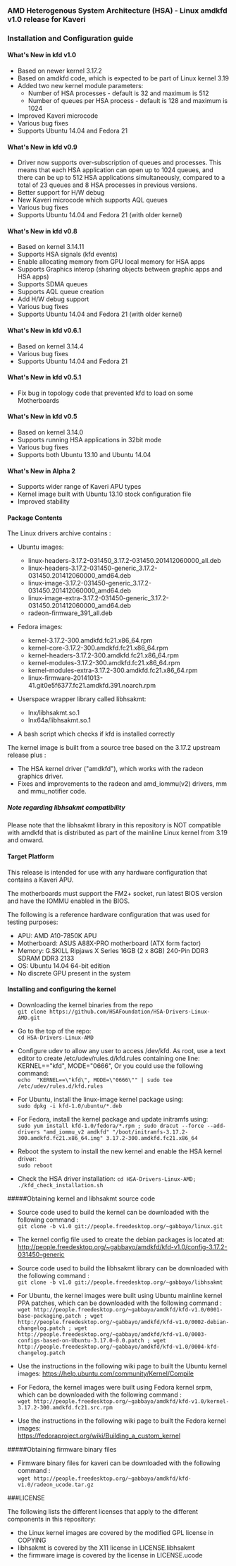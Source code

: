 ### AMD Heterogenous System Architecture (HSA) - Linux amdkfd v1.0 release for Kaveri

### Installation and Configuration guide

#### What's New in kfd v1.0

* Based on newer kernel 3.17.2
* Based on amdkfd code, which is expected to be part of Linux kernel 3.19
* Added two new kernel module parameters:
  * Number of HSA processes - default is 32 and maximum is 512
  * Number of queues per HSA process - default is 128 and maximum is 1024
* Improved Kaveri microcode
* Various bug fixes
* Supports Ubuntu 14.04 and Fedora 21

#### What's New in kfd v0.9

* Driver now supports over-subscription of queues and processes. This means
  that each HSA application can open up to 1024 queues, and there can be up to
  512 HSA applications simultaneously, compared to a total of 23 queues and 8
  HSA processes in previous versions.
* Better support for H/W debug
* New Kaveri microcode which supports AQL queues
* Various bug fixes
* Supports Ubuntu 14.04 and Fedora 21 (with older kernel)

#### What's New in kfd v0.8

* Based on kernel 3.14.11
* Supports HSA signals (kfd events)
* Enable allocating memory from GPU local memory for HSA apps
* Supports Graphics interop (sharing objects between graphic apps and HSA apps)
* Supports SDMA queues
* Supports AQL queue creation
* Add H/W debug support
* Various bug fixes
* Supports Ubuntu 14.04 and Fedora 21 (with older kernel)

#### What's New in kfd v0.6.1

* Based on kernel 3.14.4
* Various bug fixes
* Supports Ubuntu 14.04 and Fedora 21

#### What's New in kfd v0.5.1

* Fix bug in topology code that prevented kfd to load on some Motherboards

#### What's New in kfd v0.5

* Based on kernel 3.14.0
* Supports running HSA applications in 32bit mode
* Various bug fixes
* Supports both Ubuntu 13.10 and Ubuntu 14.04

#### What's New in Alpha 2

* Supports wider range of Kaveri APU types
* Kernel image built with Ubuntu 13.10 stock configuration file
* Improved stability

#### Package Contents

The Linux drivers archive contains :

* Ubuntu images:
  * linux-headers-3.17.2-031450_3.17.2-031450.201412060000_all.deb
  * linux-headers-3.17.2-031450-generic_3.17.2-031450.201412060000_amd64.deb
  * linux-image-3.17.2-031450-generic_3.17.2-031450.201412060000_amd64.deb
  * linux-image-extra-3.17.2-031450-generic_3.17.2-031450.201412060000_amd64.deb
  * radeon-firmware_391_all.deb

* Fedora images:
  * kernel-3.17.2-300.amdkfd.fc21.x86_64.rpm
  * kernel-core-3.17.2-300.amdkfd.fc21.x86_64.rpm
  * kernel-headers-3.17.2-300.amdkfd.fc21.x86_64.rpm
  * kernel-modules-3.17.2-300.amdkfd.fc21.x86_64.rpm
  * kernel-modules-extra-3.17.2-300.amdkfd.fc21.x86_64.rpm
  * linux-firmware-20141013-41.git0e5f6377.fc21.amdkfd.391.noarch.rpm

* Userspace wrapper library called libhsakmt:
  * lnx/libhsakmt.so.1
  * lnx64a/libhsakmt.so.1

* A bash script which checks if kfd is installed correctly

The kernel image is built from a source tree based on the 3.17.2 upstream
release plus :

* The HSA kernel driver ("amdkfd"), which works with the radeon
  graphics driver.
* Fixes and improvements to the radeon and amd_iommu(v2) drivers, mm and
  mmu_notifier code.

##### Note regarding libhsakmt compatibility
Please note that the libhsakmt library in this repository is NOT compatible 
with amdkfd that is distributed as part of the mainline Linux kernel 
from 3.19 and onward.

#### Target Platform

This release is intended for use with any hardware configuration that
contains a Kaveri APU.

The motherboards must support the FM2+ socket, run latest BIOS version
and have the IOMMU enabled in the BIOS.

The following is a reference hardware configuration that was used for
testing purposes:

* APU:            AMD A10-7850K APU
* Motherboard:    ASUS A88X-PRO motherboard (ATX form factor)
* Memory:         G.SKILL Ripjaws X Series 16GB (2 x 8GB) 240-Pin DDR3 SDRAM DDR3 2133
* OS:             Ubuntu 14.04 64-bit edition
* No discrete GPU present in the system

#### Installing and configuring the kernel

* Downloading the kernel binaries from the repo  
`git clone https://github.com/HSAFoundation/HSA-Drivers-Linux-AMD.git`

* Go to the top of the repo:  
`cd HSA-Drivers-Linux-AMD`

* Configure udev to allow any user to access /dev/kfd. As root, use a text
editor to create /etc/udev/rules.d/kfd.rules containing one line:
KERNEL=="kfd", MODE="0666", Or you could use the following command:  
`echo  "KERNEL==\"kfd\", MODE=\"0666\"" | sudo tee /etc/udev/rules.d/kfd.rules`

* For Ubuntu, install the linux-image kernel package using:  
`sudo dpkg -i kfd-1.0/ubuntu/*.deb`

* For Fedora, install the kernel package and update initramfs using:  
`sudo yum install kfd-1.0/fedora/*.rpm ; sudo dracut --force --add-drivers "amd_iommu_v2 amdkfd" "/boot/initramfs-3.17.2-300.amdkfd.fc21.x86_64.img" 3.17.2-300.amdkfd.fc21.x86_64`

* Reboot the system to install the new kernel and enable the HSA kernel driver:  
`sudo reboot`

* Check the HSA driver installation:
`cd HSA-Drivers-Linux-AMD; ./kfd_check_installation.sh`


#####Obtaining kernel and libhsakmt source code

* Source code used to build the kernel can be downloaded with the following
command :  
`git clone -b v1.0 git://people.freedesktop.org/~gabbayo/linux.git`

* The kernel config file used to create the debian packages is located at:  
http://people.freedesktop.org/~gabbayo/amdkfd/kfd-v1.0/config-3.17.2-031450-generic

* Source code used to build the libhsakmt library can be downloaded with the
following command :  
`git clone -b v1.0 git://people.freedesktop.org/~gabbayo/libhsakmt`

* For Ubuntu, the kernel images were built using Ubuntu mainline kernel
PPA patches, which can be downloaded with the following command :  
`wget http://people.freedesktop.org/~gabbayo/amdkfd/kfd-v1.0/0001-base-packaging.patch ; wget http://people.freedesktop.org/~gabbayo/amdkfd/kfd-v1.0/0002-debian-changelog.patch ; wget http://people.freedesktop.org/~gabbayo/amdkfd/kfd-v1.0/0003-configs-based-on-Ubuntu-3.17.0-0.0.patch ; wget http://people.freedesktop.org/~gabbayo/amdkfd/kfd-v1.0/0004-kfd-changelog.patch`

* Use the instructions in the following wiki page to built the Ubuntu kernel images:
https://help.ubuntu.com/community/Kernel/Compile

* For Fedora, the kernel images were built using Fedora kernel srpm,
which can be downloaded with the following command :  
`wget http://people.freedesktop.org/~gabbayo/amdkfd/kfd-v1.0/kernel-3.17.2-300.amdkfd.fc21.src.rpm`

* Use the instructions in the following wiki page to built the Fedora kernel images:  
https://fedoraproject.org/wiki/Building_a_custom_kernel

#####Obtaining firmware binary files

* Firmware binary files for kaveri can be downloaded with the following command :  
`wget http://people.freedesktop.org/~gabbayo/amdkfd/kfd-v1.0/radeon_ucode.tar.gz`

###LICENSE

The following lists the different licenses that apply to the different
components in this repository:

* the Linux kernel images are covered by the modified GPL license in COPYING
* libhsakmt is covered by the X11 license in LICENSE.libhsakmt
* the firmware image is covered by the license in LICENSE.ucode
